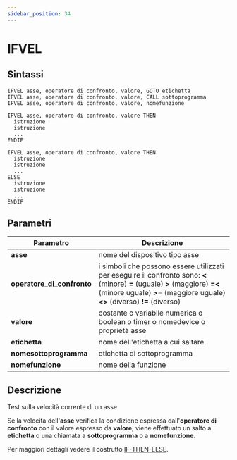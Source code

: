 ```yaml
---
sidebar_position: 34
---
```


# IFVEL

## Sintassi

  ```
IFVEL asse, operatore di confronto, valore, GOTO etichetta
IFVEL asse, operatore di confronto, valore, CALL sottoprogramma
IFVEL asse, operatore di confronto, valore, nomefunzione

IFVEL asse, operatore di confronto, valore THEN
    istruzione
    istruzione
    ...
ENDIF

IFVEL asse, operatore di confronto, valore THEN
    istruzione
    istruzione
    ...
ELSE
    istruzione
    istruzione
    ...
ENDIF
  ```

## Parametri
|Parametro                    | Descrizione                                                                                           |                
|-----------------------------|-------------------------------------------------------------------------------------------------------|
| **asse**                    | nome del dispositivo tipo asse                                                                        |         
| **operatore_di_confronto**  | i simboli che possono essere utilizzati per eseguire il confronto sono: **\<** (minore) **=** (uguale) **>** (maggiore) **=\<** (minore uguale) **>=** (maggiore uguale) **\<>** (diverso) **!=** (diverso)  |        
| **valore**                  | costante o variabile numerica o boolean o timer o nomedevice o proprietà asse                         |     
| **etichetta**               | nome dell'etichetta a cui saltare                                                                     | 
| **nomesottoprogramma**      | etichetta di sottoprogramma                                                                           |
| **nomefunzione**            | nome della funzione                                                                                   |    

## Descrizione
Test sulla velocità corrente di un asse.

Se la velocità dell'**asse** verifica la condizione espressa dall'**operatore di confronto** con il valore espresso da **valore**, viene effettuato un salto a **etichetta** o una chiamata a **sottoprogramma** o a **nomefunzione**.

Per maggiori dettagli vedere il costrutto [IF-THEN-ELSE](IF.md).